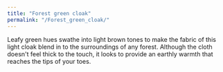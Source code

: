 ```yaml
---
title: "Forest green cloak"
permalink: "/Forest_green_cloak/"
---
```


Leafy green hues swathe into light brown tones to make the fabric of
this light cloak blend in to the surroundings of any forest. Although
the cloth doesn't feel thick to the touch, it looks to provide an
earthly warmth that reaches the tips of your toes.